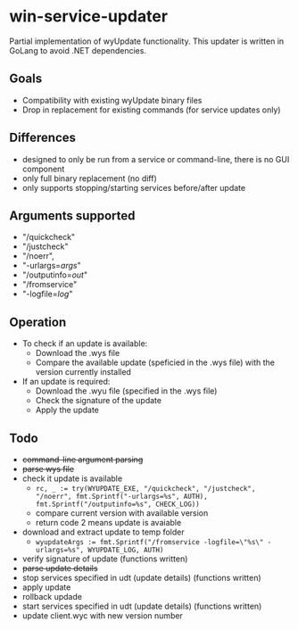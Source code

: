 # win-service-updater

Partial implementation of wyUpdate functionality. This updater is written in GoLang to avoid .NET dependencies.

## Goals

- Compatibility with existing wyUpdate binary files
- Drop in replacement for existing commands (for service updates only)

## Differences

- designed to only be run from a service or command-line, there is no GUI component
- only full binary replacement (no diff)
- only supports stopping/starting services before/after update

## Arguments supported

- "/quickcheck"
- "/justcheck"
- "/noerr",
- "-urlargs=_args_"
- "/outputinfo=_out_"
- "/fromservice"
- "-logfile=_log_"

## Operation

- To check if an update is available:
  - Download the .wys file
  - Compare the available update (speficied in the .wys file) with the version currently installed
- If an update is required:
  - Download the .wyu file (specified in the .wys file)
  - Check the signature of the update
  - Apply the update

## Todo

- ~~command-line argument parsing~~
- ~~parse wys file~~
- check it update is available
  - `rc, _ := try(WYUPDATE_EXE, "/quickcheck", "/justcheck", "/noerr", fmt.Sprintf("-urlargs=%s", AUTH), fmt.Sprintf("/outputinfo=%s", CHECK_LOG))`
  - compare current version with available version
  - return code 2 means update is avaiable
- download and extract update to temp folder
  - `wyupdateArgs := fmt.Sprintf("/fromservice -logfile=\"%s\" -urlargs=%s", WYUPDATE_LOG, AUTH)`
- verify signature of update (functions written)
- ~~parse update details~~
- stop services specified in udt (update details) (functions written)
- apply update
- rollback updade
- start services specified in udt (update details) (functions written)
- update client.wyc with new version number
